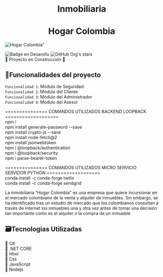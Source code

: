 <h1 align="center"> Inmobiliaria </h1> 
<h1 align="center"> Hogar Colombia</h1>

![Hogar Colombia”](https://blog.fmb.mx/hubfs/sitio-web-inmobiliaria-ventas-real-estate-agencia-marketing-inmobiliario-fmb-2020.jpg)

![Badge en Desarollo](https://img.shields.io/badge/STATUS-EN%20DESAROLLO-green)
![GitHub Org's stars](https://img.shields.io/github/stars/camilafernanda?style=social)<br>
:construction: Proyecto en Construcción :construction:

## :hammer:Funcionalidades del proyecto

`Funcionalidad 1`: Módulo de Seguridad:  <br>
`Funcionalidad 2`: Módulo del Cliente <br>
`Funcionalidad 3`: Módulo del Administrador <br>
`Funcionalidad 4`: Módulo del Asesor <br>

=============== COMANDOS UTILIZADOS BACKEND LOOPBACK =================== <br>
npm i <br>
npm install generate-password --save <br>
npm install crypto-js --save <br>
npm install node-fetch@2 <br>
npm install jsonwebtoken <br>
npm i @loopback/authentication <br>
npm i @loopback/security <br>
npm i parse-bearer-token <br>

=============== COMANDOS UTILIZADOS  MICRO SERVICIO SERVIDOR PYTHON =================== <br>
conda install -c  conda-forge twilio <br>
conda install -c conda-forge sendgrid <br>

La inmobiliaria “Hogar Colombia” es una empresa que quiere incursionar en el mercado colombiano de la venta y alquiler de inmuebles. 
Sin embargo, se ha identificado tras un estudio de mercado que los colombianos consultan a través de internet los inmuebles una y otra 
vez antes de tomar una decisión tan importante como es el alquiler o la compra de un inmueble 

## :card_file_box:Tecnologias Utilizadas <br>
:pushpin: C# <br>
:pushpin: .NET CORE <br>
:pushpin: Html <br>
:pushpin: Css <br>
:pushpin: JavaScript <br>
:pushpin: Nodejs <br>
